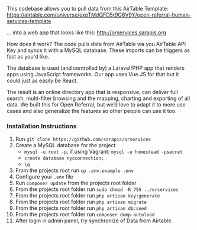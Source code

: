 This codebase allows you to pull data from this AirTable Template: https://airtable.com/universe/expTMdQFD5r9G6V9Y/open-referral-human-services-template 

... into a web app that looks like this: http://orservices.sarapis.org

How does it work? The code pulls data from AirTable via you AirTable API Key and syncs it with a MySQL database. These imports can be triggers as fast as you'd like. 

The database is used (and controlled by) a Laravel/PHP app that renders apps using JavaScript frameworks. Our app uses Vue.JS for that but it could just as easily be React.

The result is an online directory app that is responsive, can deliver full search, multi-filter browsing and the mapping, charting and exporting of all data. We built this for Open Referral, but we’d love to adapt it to more use cases and also generalize the features so other people can use it too.

### Installation Instructions
1. Run `git clone https://github.com/sarapis/orservices`
2. Create a MySQL database for the project
    * ```mysql -u root -p```, if using Vagrant: ```mysql -u homestead -psecret```
    * ```create database nycconnection;```
    * ```\q```
3. From the projects root run `cp .env.example .env`
4. Configure your `.env` file
5. Run `composer update` from the projects root folder
6. From the projects root folder run `sudo chmod -R 755 ../orservices`
7. From the projects root folder run `php artisan key:generate`
8. From the projects root folder run `php artisan migrate`
9. From the projects root folder run `php artisan db:seed`
10. From the projects root folder run `composer dump-autoload`
11. After login in admin panel, try synchronize of Data from Airtable.
